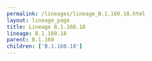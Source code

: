 ```yaml
---
permalink: /lineages/lineage_B.1.160.18.html
layout: lineage_page
title: Lineage B.1.160.18
lineage: B.1.160.18
parent: B.1.160
children: ['B.1.160.18']
---
```

